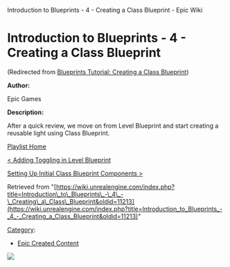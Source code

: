 Introduction to Blueprints - 4 - Creating a Class Blueprint - Epic Wiki                     

Introduction to Blueprints - 4 - Creating a Class Blueprint
===========================================================

(Redirected from [Blueprints Tutorial: Creating a Class Blueprint](/index.php?title=Blueprints_Tutorial:_Creating_a_Class_Blueprint&redirect=no "Blueprints Tutorial: Creating a Class Blueprint"))

  

**Author:**

Epic Games

**Description:**

After a quick review, we move on from Level Blueprint and start creating a reusable light using Class Blueprint.

[Playlist Home](/Category:Epic_Video_Playlists "Category:Epic Video Playlists")

[< Adding Toggling in Level Blueprint](/Introduction_to_Blueprints_-_3_-_Adding_Toggling_in_Level_Blueprint "Introduction to Blueprints - 3 - Adding Toggling in Level Blueprint")

[Setting Up Initial Class Blueprint Components >](/Introduction_to_Blueprints_-_5_-_Setting_Up_Initial_Class_Blueprint_Components "Introduction to Blueprints - 5 - Setting Up Initial Class Blueprint Components")

Retrieved from "[https://wiki.unrealengine.com/index.php?title=Introduction\_to\_Blueprints\_-\_4\_-\_Creating\_a\_Class\_Blueprint&oldid=11213](https://wiki.unrealengine.com/index.php?title=Introduction_to_Blueprints_-_4_-_Creating_a_Class_Blueprint&oldid=11213)"

[Category](/Special:Categories "Special:Categories"):

*   [Epic Created Content](/Category:Epic_Created_Content "Category:Epic Created Content")

  ![](https://tracking.unrealengine.com/track.png)